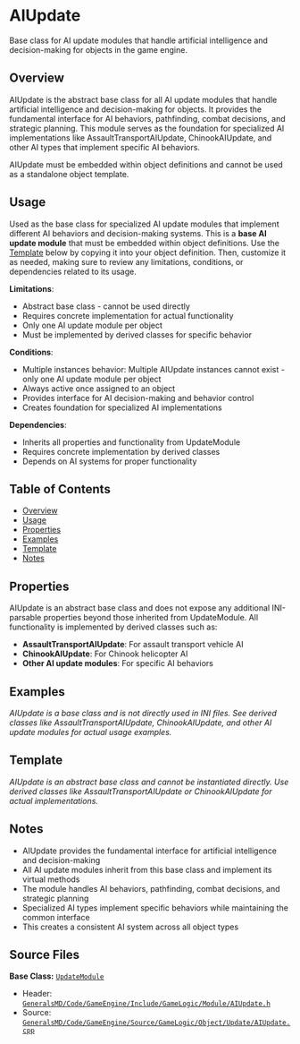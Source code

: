 # AIUpdate

Base class for AI update modules that handle artificial intelligence and decision-making for objects in the game engine.

## Overview

AIUpdate is the abstract base class for all AI update modules that handle artificial intelligence and decision-making for objects. It provides the fundamental interface for AI behaviors, pathfinding, combat decisions, and strategic planning. This module serves as the foundation for specialized AI implementations like AssaultTransportAIUpdate, ChinookAIUpdate, and other AI types that implement specific AI behaviors.

AIUpdate must be embedded within object definitions and cannot be used as a standalone object template.

## Usage

Used as the base class for specialized AI update modules that implement different AI behaviors and decision-making systems. This is a **base AI update module** that must be embedded within object definitions. Use the [Template](#template) below by copying it into your object definition. Then, customize it as needed, making sure to review any limitations, conditions, or dependencies related to its usage.

**Limitations**:
- Abstract base class - cannot be used directly
- Requires concrete implementation for actual functionality
- Only one AI update module per object
- Must be implemented by derived classes for specific behavior

**Conditions**:
- Multiple instances behavior: Multiple AIUpdate instances cannot exist - only one AI update module per object
- Always active once assigned to an object
- Provides interface for AI decision-making and behavior control
- Creates foundation for specialized AI implementations

**Dependencies**:
- Inherits all properties and functionality from UpdateModule
- Requires concrete implementation by derived classes
- Depends on AI systems for proper functionality

## Table of Contents

- [Overview](#overview)
- [Usage](#usage)
- [Properties](#properties)
- [Examples](#examples)
- [Template](#template)
- [Notes](#notes)

## Properties

AIUpdate is an abstract base class and does not expose any additional INI-parsable properties beyond those inherited from UpdateModule. All functionality is implemented by derived classes such as:

- **AssaultTransportAIUpdate**: For assault transport vehicle AI
- **ChinookAIUpdate**: For Chinook helicopter AI
- **Other AI update modules**: For specific AI behaviors

## Examples

*AIUpdate is a base class and is not directly used in INI files. See derived classes like AssaultTransportAIUpdate, ChinookAIUpdate, and other AI update modules for actual usage examples.*

## Template

*AIUpdate is an abstract base class and cannot be instantiated directly. Use derived classes like AssaultTransportAIUpdate or ChinookAIUpdate for actual implementations.*

## Notes

- AIUpdate provides the fundamental interface for artificial intelligence and decision-making
- All AI update modules inherit from this base class and implement its virtual methods
- The module handles AI behaviors, pathfinding, combat decisions, and strategic planning
- Specialized AI types implement specific behaviors while maintaining the common interface
- This creates a consistent AI system across all object types

## Source Files

**Base Class:** [`UpdateModule`](../../GeneralsMD/Code/GameEngine/Include/GameLogic/Module/UpdateModule.h)

- Header: [`GeneralsMD/Code/GameEngine/Include/GameLogic/Module/AIUpdate.h`](../../GeneralsMD/Code/GameEngine/Include/GameLogic/Module/AIUpdate.h)
- Source: [`GeneralsMD/Code/GameEngine/Source/GameLogic/Object/Update/AIUpdate.cpp`](../../GeneralsMD/Code/GameEngine/Source/GameLogic/Object/Update/AIUpdate.cpp)
